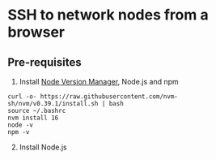 # SSH to network nodes from a browser

## Pre-requisites

1. Install [Node Version Manager](https://github.com/nvm-sh/nvm), Node.js and npm

```Shell
curl -o- https://raw.githubusercontent.com/nvm-sh/nvm/v0.39.1/install.sh | bash
source ~/.bashrc
nvm install 16
node -v
npm -v
````

2. Install Node.js



```Shell
````